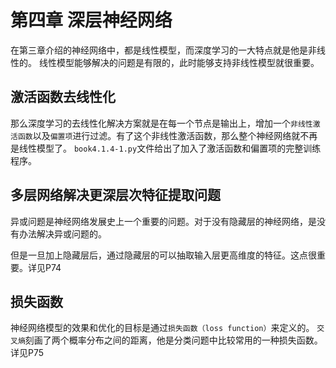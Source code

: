 # 第四章 深层神经网络

在第三章介绍的神经网络中，都是线性模型，而深度学习的一大特点就是他是非线性的。
线性模型能够解决的问题是有限的，此时能够支持非线性模型就很重要。

## 激活函数去线性化

那么深度学习的去线性化解决方案就是在每一个节点是输出上，增加一个`非线性激活函数`以及`偏置项`进行过滤。有了这个非线性激活函数，那么整个神经网络就不再是线性模型了。
`book4.1.4-1.py`文件给出了加入了激活函数和偏置项的完整训练程序。

## 多层网络解决更深层次特征提取问题

异或问题是神经网络发展史上一个重要的问题。对于没有隐藏层的神经网络，是没有办法解决异或问题的。

但是一旦加上隐藏层后，通过隐藏层的可以抽取输入层更高维度的特征。这点很重要。详见P74

## 损失函数

神经网络模型的效果和优化的目标是通过`损失函数（loss function）`来定义的。
`交叉熵`刻画了两个概率分布之间的距离，他是分类问题中比较常用的一种损失函数。详见P75
